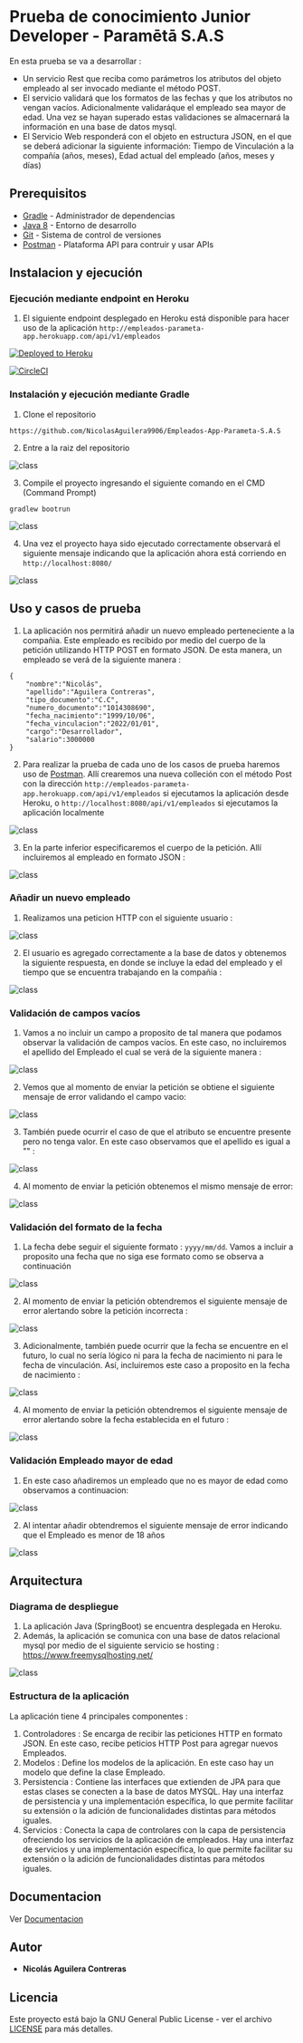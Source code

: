 # Prueba de conocimiento Junior Developer - Paramētā S.A.S

En esta prueba se va a desarrollar : 

- Un servicio Rest que reciba como parámetros los atributos del objeto empleado al ser invocado mediante el método POST.
- El servicio validará que los formatos de las fechas y que los atributos no vengan vacíos. Adicionalmente validaráque el empleado sea mayor de edad. Una vez se hayan
superado estas validaciones se almacernará la información en una base de datos mysql.
- El Servicio Web responderá con el objeto en estructura JSON, en el que se deberá adicionar la
siguiente información: Tiempo de Vinculación a la compañía (años, meses), Edad actual del empleado (años, meses y días)


## Prerequisitos

* [Gradle](https://gradle.org/) - Administrador de dependencias
* [Java 8](https://www.oracle.com/co/java/technologies/javase/javase-jdk8-downloads.html) -  Entorno de desarrollo 
* [Git](https://git-scm.com/) - Sistema de control de versiones
* [Postman](https://www.postman.com/) - Plataforma API para contruir y usar APIs

## Instalacion y ejecución

### Ejecución mediante endpoint en Heroku

1. El siguiente endpoint desplegado en Heroku está disponible para hacer uso de la aplicación ```http://empleados-parameta-app.herokuapp.com/api/v1/empleados```

[![Deployed to Heroku](https://www.herokucdn.com/deploy/button.png)](http://empleados-parameta-app.herokuapp.com/api/v1/empleados)

[![CircleCI](https://circleci.com/gh/NicolasAguilera9906/Empleados-APP-Parameta-S.A.S.svg?style=svg)](https://app.circleci.com/pipelines/github/NicolasAguilera9906/Empleados-APP-Parameta-S.A.S)

### Instalación y ejecución mediante Gradle

1. Clone el repositorio

```
https://github.com/NicolasAguilera9906/Empleados-App-Parameta-S.A.S
```

2. Entre a la raiz del repositorio

![class](imagenes/ins1.png)

3. Compile el proyecto ingresando el siguiente comando en el CMD (Command Prompt)

```
gradlew bootrun
```

![class](imagenes/ins2.png)

4. Una vez el proyecto haya sido ejecutado correctamente observará el siguiente mensaje indicando que la aplicación ahora está corriendo en ```http://localhost:8080/```

![class](imagenes/ins3.png)


## Uso y casos de prueba

1. La aplicación nos permitirá añadir un nuevo empleado perteneciente a la compañia. Este empleado es recibido por medio del cuerpo de la petición utilizando HTTP POST en formato JSON. De esta manera, un empleado se verá de la siguiente manera : 

```
{
    "nombre":"Nicolás",
    "apellido":"Aguilera Contreras",
    "tipo_documento":"C.C",
    "numero_documento":"1014308690",
    "fecha_nacimiento":"1999/10/06",
    "fecha_vinculacion":"2022/01/01",
    "cargo":"Desarrollador",
    "salario":3000000
}
```

2. Para realizar la prueba de cada uno de los casos de prueba haremos uso de [Postman](https://www.postman.com/). Allí crearemos una nueva colleción con el método Post 
con la dirección ```http://empleados-parameta-app.herokuapp.com/api/v1/empleados``` si ejecutamos la aplicación desde Heroku, o ```http://localhost:8080/api/v1/empleados``` si ejecutamos la aplicación localmente

![class](imagenes/post1.png)

3. En la parte inferior especificaremos el cuerpo de la petición. Allí incluiremos al empleado en formato JSON :

![class](imagenes/post2.png)

### Añadir un nuevo empleado

1. Realizamos una peticion HTTP con el siguiente usuario :

![class](imagenes/post3.png)

2. El usuario es agregado correctamente a la base de datos y obtenemos la siguiente respuesta, en donde se incluye la edad del empleado y el tiempo que se encuentra trabajando en la compañia :

![class](imagenes/post4.png)

### Validación de campos vacíos

1. Vamos a no incluir un campo a proposito de tal manera que podamos observar la validación de campos vacíos. En este caso, no incluiremos el apellido del Empleado el cual se verá de la siguiente manera :

![class](imagenes/post5.png)

2. Vemos que al momento de enviar la petición se obtiene el siguiente mensaje de error validando el campo vacio:

![class](imagenes/post6.png)

3. También puede ocurrir el caso de que el atributo se encuentre presente pero no tenga valor. En este caso observamos que el apellido es igual a "" :

![class](imagenes/post7.png)

4. Al momento de enviar la petición obtenemos el mismo mensaje de error:

![class](imagenes/post8.png)

### Validación del formato de la fecha

1. La fecha debe seguir el siguiente formato : ```yyyy/mm/dd```. Vamos a incluir a proposito una fecha que no siga ese formato como se observa a continuación

![class](imagenes/post9.png)

2. Al momento de enviar la petición obtendremos el siguiente mensaje de error alertando sobre la petición incorrecta : 

![class](imagenes/post10.png)

3. Adicionalmente, también puede ocurrir que la fecha se encuentre en el futuro, lo cual no sería lógico ni para la fecha de nacimiento ni para le fecha de vinculación. Así, incluiremos este caso a proposito en la fecha de nacimiento :

![class](imagenes/post11.png)

4. Al momento de enviar la petición obtendremos el siguiente mensaje de error alertando sobre la fecha establecida en el futuro : 

![class](imagenes/post12.png)

### Validación Empleado mayor de edad

1. En este caso añadiremos un empleado que no es mayor de edad como observamos a continuacion:

![class](imagenes/post13.png)

2. Al intentar añadir obtendremos el siguiente mensaje de error indicando que el Empleado es menor de 18 años 

![class](imagenes/post14.png)

## Arquitectura

### Diagrama de despliegue

1. La aplicación Java (SpringBoot) se encuentra desplegada en Heroku.
2. Además, la aplicación se comunica con una base de datos relacional mysql por medio de el siguiente servicio se hosting : https://www.freemysqlhosting.net/

![class](imagenes/arq.png)

### Estructura de la aplicación 

La aplicación tiene 4 principales componentes :

1. Controladores : Se encarga de recibir las peticiones HTTP en formato JSON. En este caso, recibe peticios HTTP Post para agregar nuevos Empleados.
2. Modelos : Define los modelos de la aplicación. En este caso hay un modelo que define la clase Empleado.
3. Persistencia : Contiene las interfaces que extienden de JPA para que estas clases se conecten a la base de datos MYSQL. Hay una interfaz de persistencia y una implementación específica, lo que permite facilitar su extensión o la adición de funcionalidades distintas para métodos iguales.
4. Servicios : Conecta la capa de controlares con la capa de persistencia ofreciendo los servicios de la aplicación de empleados. Hay una interfaz de servicios y una implementación específica, lo que permite facilitar su extensión o la adición de funcionalidades distintas para métodos iguales.

## Documentacion

Ver [Documentacion](https://nicolasaguilera9906.github.io/Empleados-App-Parameta-S.A.S/javadoc/index.html)

## Autor

* **Nicolás Aguilera Contreras** 

## Licencia

Este proyecto está bajo la GNU General Public License - ver el archivo [LICENSE](LICENSE) para más detalles.

